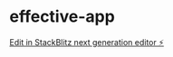 # effective-app

[Edit in StackBlitz next generation editor ⚡️](https://stackblitz.com/~/github.com/AnatolyBystrov/effective-app)